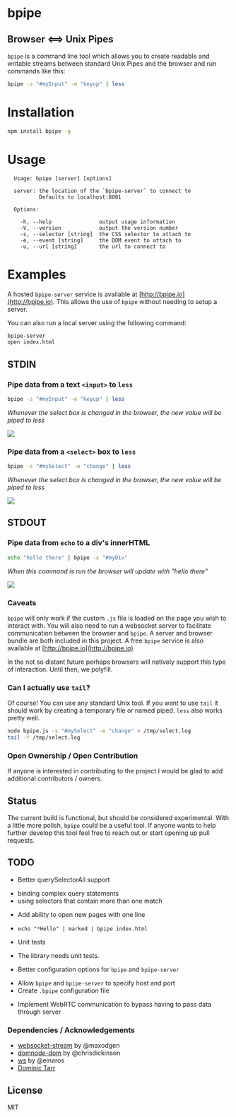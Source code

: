 # bpipe

## Browser <==> Unix Pipes

`bpipe` is a command line tool which allows you to create readable and writable streams between standard Unix Pipes and the browser and run commands like this:

```bash
bpipe -s "#myInput" -e "keyup" | less
````

# Installation

```bash
npm install bpipe -g
```

# Usage

```
  Usage: bpipe [server] [options]

  server: the location of the `bpipe-server` to connect to
          Defaults to localhost:8001

  Options:

    -h, --help               output usage information
    -V, --version            output the version number
    -s, --selector [string]  the CSS selector to attach to
    -e, --event [string]     the DOM event to attach to
    -u, --url [string]       the url to connect to

```


# Examples

A hosted `bpipe-server` service is available at [http://bpipe.io](http://bpipe.io). This allows the use of `bpipe` without needing to setup a server.

You can also run a local server using the following command:

```bash
bpipe-server
open index.html
```

## STDIN

### Pipe data from a text `<input>` to `less`

```bash
bpipe -s "#myInput" -e "keyup" | less
```

*Whenever the select box is changed in the browser, the new value will be piped to less*

<img src="https://github.com/Marak/bpipe/raw/master/screenshots/pipe-text-input-to-less.gif"/>


### Pipe data from a `<select>` box to `less`

```bash
bpipe -s "#mySelect" -e "change" | less
```

*Whenever the select box is changed in the browser, the new value will be piped to less*

<img src="https://github.com/Marak/bpipe/raw/master/screenshots/pipe-select-box-to-less.gif"/>



## STDOUT

### Pipe data from `echo` to a div's innerHTML
  
```bash
echo "hello there" | bpipe -s "#myDiv"
```

*When this command is run the browser will update with "hello there"*

<img src="https://github.com/Marak/bpipe/raw/master/screenshots/pipe-echo-to-div.gif"/>


### Caveats

`bpipe` will only work if the custom `.js` file is loaded on the page you wish to interact with. You will also need to run a websocket server to facilitate communication between the browser and `bpipe`. A server and browser bundle are both included in this project. A free `bpipe` service is also available at [http://bpipe.io](http://bpipe.io)

In the not so distant future perhaps browsers will natively support this type of interaction. Until then, we polyfill.

### Can I actually use `tail`?

Of course! You can use any standard Unix tool. If you want to use `tail` it should work by creating a temporary file or named piped.
`less` also works pretty well.

```bash
node bpipe.js -s "#mySelect" -e "change" > /tmp/select.log
tail -f /tmp/select.log
```

### Open Ownership / Open Contribution

If anyone is interested in contributing to the project I would be glad to add additional contributors / owners. 

## Status

The current build is functional, but should be considered experimental. With a little more polish, `bpipe` could be a useful tool. If anyone wants to help further develop this tool feel free to reach out or start opening up pull requests.

## TODO

* Better querySelectorAll support
 - binding complex query statements
 - using selectors that contain more than one match
* Add ability to open new pages with one line
 - `echo "*Hello" | marked | bpipe index.html`
* Unit tests
 - The library needs unit tests.
* Better configuration options for `bpipe` and `bpipe-server`
 - Allow `bpipe` and `bpipe-server` to specify host and port
 - Create `.bpipe` configuration file
* Implement WebRTC communication to bypass having to pass data through server

### Dependencies / Acknowledgements

- [websocket-stream](https://github.com/maxogden/websocket-stream) by @maxodgen
- [domnode-dom](https://github.com/chrisdickinson/domnode-dom) by @chrisdickinson
- [ws](https://github.com/einaros/ws) by @einaros
- [Dominic Tarr](https://github.com/dominictarr/)

## License
MIT

